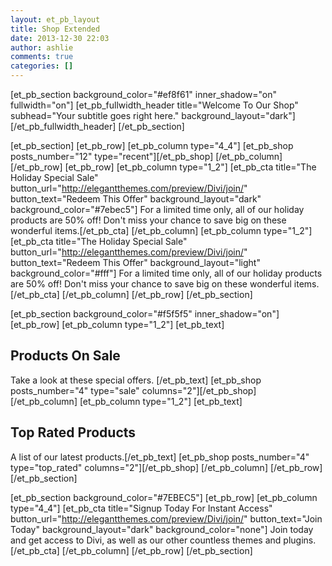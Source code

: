 ```yaml
---
layout: et_pb_layout
title: Shop Extended
date: 2013-12-30 22:03
author: ashlie
comments: true
categories: []
---
```


[et_pb_section background_color="#ef8f61" inner_shadow="on" fullwidth="on"]
[et_pb_fullwidth_header title="Welcome To Our Shop" subhead="Your subtitle goes right here." background_layout="dark"][/et_pb_fullwidth_header]
[/et_pb_section]

[et_pb_section]
[et_pb_row]
[et_pb_column type="4_4"]
[et_pb_shop posts_number="12" type="recent"][/et_pb_shop]
[/et_pb_column]
[/et_pb_row]
[et_pb_row]
[et_pb_column type="1_2"]
[et_pb_cta title="The Holiday Special Sale" button_url="http://elegantthemes.com/preview/Divi/join/" button_text="Redeem This Offer" background_layout="dark" background_color="#7ebec5"]
For a limited time only, all of our holiday products are 50% off! Don't miss your chance to save big on these wonderful items.[/et_pb_cta]
[/et_pb_column]
[et_pb_column type="1_2"]
[et_pb_cta title="The Holiday Special Sale" button_url="http://elegantthemes.com/preview/Divi/join/" button_text="Redeem This Offer" background_layout="light" background_color="#fff"]
For a limited time only, all of our holiday products are 50% off! Don't miss your chance to save big on these wonderful items.[/et_pb_cta]
[/et_pb_column]
[/et_pb_row]
[/et_pb_section]

[et_pb_section background_color="#f5f5f5" inner_shadow="on"]
[et_pb_row]
[et_pb_column type="1_2"]
[et_pb_text]<h2>Products On Sale</h2>
Take a look at these special offers.
[/et_pb_text]
[et_pb_shop posts_number="4" type="sale" columns="2"][/et_pb_shop]
[/et_pb_column]
[et_pb_column type="1_2"]
[et_pb_text]<h2>Top Rated Products</h2>
A list of our latest products.[/et_pb_text]
[et_pb_shop posts_number="4" type="top_rated" columns="2"][/et_pb_shop]
[/et_pb_column]
[/et_pb_row]
[/et_pb_section]

[et_pb_section background_color="#7EBEC5"]
[et_pb_row]
[et_pb_column type="4_4"]
[et_pb_cta title="Signup Today For Instant Access" button_url="http://elegantthemes.com/preview/Divi/join/" button_text="Join Today" background_layout="dark" background_color="none"]
Join today and get access to Divi, as well as our other countless themes and plugins.
[/et_pb_cta]
[/et_pb_column]
[/et_pb_row]
[/et_pb_section]
